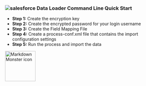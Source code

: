 ### ![salesforce](https://developer.salesforce.com/assets/svg/salesforce-cloud.svg) Data Loader Command Line Quick Start
- **Step 1:** Create the encryption key
- **Step 2:** Create the encrypted password for your login username
- **Step 3:** Create the Field Mapping File
- **Step 4:** Create a process-conf.xml file that contains the import configuration settings
- **Step 5:** Run the process and import the data

<img src="https://developer.salesforce.com/assets/svg/salesforce-cloud.svg"
     alt="Markdown Monster icon"
     style="float: left; margin-right: 10px;height:100px;width:100px" />
